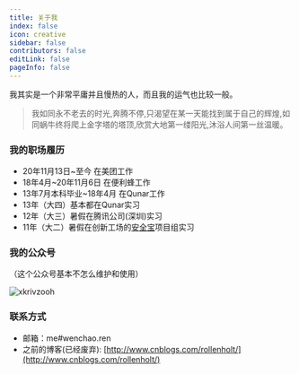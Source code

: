 ```yaml
---
title: 关于我
index: false
icon: creative
sidebar: false
contributors: false
editLink: false
pageInfo: false
---
```



我其实是一个非常平庸并且慢热的人，而且我的运气也比较一般。

> 我如同永不老去的时光,奔腾不停,只渴望在某一天能找到属于自己的辉煌,如同蜗牛终将爬上金字塔的塔顶,欣赏大地第一缕阳光,沐浴人间第一丝温暖。

### 我的职场履历

- 20年11月13日~至今 在美团工作
- 18年4月~20年11月6日 在便利蜂工作
- 13年7月本科毕业~18年4月 在Qunar工作
- 13年（大四）基本都在Qunar实习
- 12年（大三）暑假在腾讯公司(深圳)实习
- 11年（大二）暑假在创新工场的[安全宝](https://baike.baidu.com/item/%E5%AE%89%E5%85%A8%E5%AE%9D/9357730?fr=aladdin)项目组实习

### 我的公众号

（这个公众号基本不怎么维护和使用）

![xkrivzooh](http://wenchao.ren/img/2020/11/qrcode_for_gh_7c155733c121_258.jpg)

### 联系方式

- 邮箱：me#wenchao.ren
- 之前的博客(已经废弃): [http://www.cnblogs.com/rollenholt/](http://www.cnblogs.com/rollenholt/)